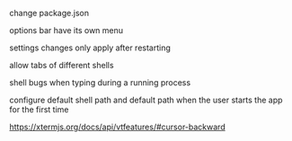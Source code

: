 change package.json

options bar have its own menu

settings changes only apply after restarting

allow tabs of different shells

shell bugs when typing during a running process

configure default shell path and default path when the user starts the app for the first time


https://xtermjs.org/docs/api/vtfeatures/#cursor-backward